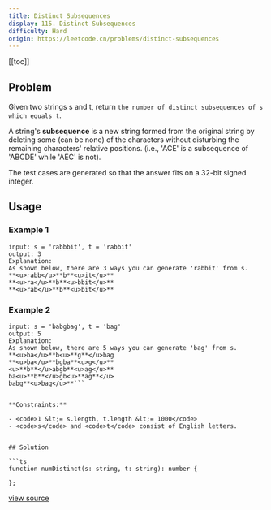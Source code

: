 ```yaml
---
title: Distinct Subsequences
display: 115. Distinct Subsequences
difficulty: Hard
origin: https://leetcode.cn/problems/distinct-subsequences
---
```


[[toc]]

## Problem

Given two strings s and t, return `the number of distinct subsequences of s which equals t`.

A string&#39;s **subsequence** is a new string formed from the original string by deleting some (can be none) of the characters without disturbing the remaining characters&#39; relative positions. (i.e., 'ACE' is a subsequence of 'ABCDE' while 'AEC' is not).

The test cases are generated so that the answer fits on a 32-bit signed integer.

## Usage

### Example 1

```
input: s = 'rabbbit', t = 'rabbit'
output: 3
Explanation:
As shown below, there are 3 ways you can generate 'rabbit' from s.
**<u>rabb</u>**b**<u>it</u>**
**<u>ra</u>**b**<u>bbit</u>**
**<u>rab</u>**b**<u>bit</u>**
```

### Example 2

```
input: s = 'babgbag', t = 'bag'
output: 5
Explanation:
As shown below, there are 5 ways you can generate 'bag' from s.
**<u>ba</u>**b<u>**g**</u>bag
**<u>ba</u>**bgba**<u>g</u>**
<u>**b**</u>abgb**<u>ag</u>**
ba<u>**b**</u>gb<u>**ag**</u>
babg**<u>bag</u>**```


**Constraints:**

- <code>1 &lt;= s.length, t.length &lt;= 1000</code>
- <code>s</code> and <code>t</code> consist of English letters.


## Solution

```ts
function numDistinct(s: string, t: string): number {

};
```

[view source](https://leetcode.cn/problems/distinct-subsequences)
